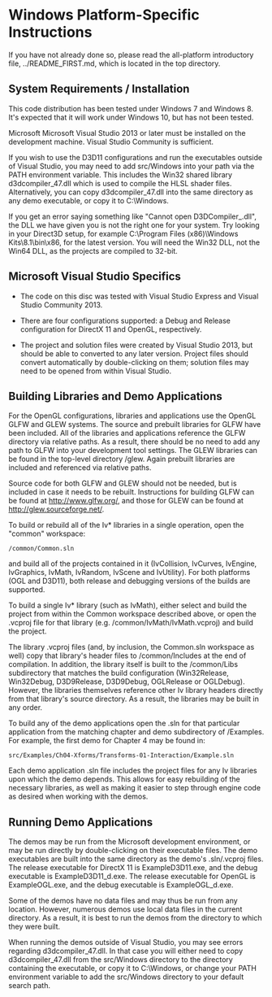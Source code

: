 Windows Platform-Specific Instructions
======================================

If you have not already done so, please read the all-platform introductory file, ../README_FIRST.md, which is located in the top directory.

System Requirements / Installation
----------------------------------

This code distribution has been tested under Windows 7 and Windows 8. It's expected that it will work under Windows 10, but has not been tested.

Microsoft Microsoft Visual Studio 2013 or later must be installed on the development machine. Visual Studio Community is sufficient.

If you wish to use the D3D11 configurations and run the executables outside of Visual Studio, you may need to add src/Windows into your path via the PATH environment variable. This includes the Win32 shared library d3dcompiler_47.dll which is used to compile the HLSL shader files. Alternatively, you can copy d3dcompiler_47.dll into the same directory as any demo executable, or copy it to C:\Windows.

If you get an error saying something like "Cannot open D3DCompiler_<x>.dll", the DLL we have given you is not the right one for your system. Try looking in your Direct3D setup, for example C:\Program Files (x86)\Windows Kits\8.1\bin\x86, for the latest version. You will need the Win32 DLL, not the Win64 DLL, as the projects are compiled to 32-bit.

Microsoft Visual Studio Specifics
---------------------------------

* The code on this disc was tested with Visual Studio Express and Visual Studio Community 2013.

* There are four configurations supported: a Debug and Release configuration for DirectX 11 and OpenGL, respectively.  

* The project and solution files were created by Visual Studio 2013, but should be able to converted to any later version.  Project files should convert automatically by double-clicking on them; solution files may need to be opened from within Visual Studio.

Building Libraries and Demo Applications
----------------------------------------

For the OpenGL configurations, libraries and applications use the OpenGL GLFW and GLEW systems.  The source and prebuilt libraries for GLFW have been included.  All of the libraries and applications reference the GLFW directory via relative paths.  As a result, there should be no need to add any path to GLFW into your development tool settings. The GLEW libraries can be found in the top-level directory /glew.  Again prebuilt libraries are included and referenced via relative paths.

Source code for both GLFW and GLEW should not be needed, but is included in case it needs to be rebuilt. Instructions for building GLFW can be found at http://www.glfw.org/, and those for GLEW can be found at http://glew.sourceforge.net/.

To build or rebuild all of the Iv* libraries in a single operation, open the "common" workspace:

    /common/Common.sln

and build all of the projects contained in it (IvCollision, IvCurves, IvEngine, IvGraphics, IvMath, IvRandom, IvScene and IvUtility).  For both platforms (OGL and D3D11), both release and debugging versions of the builds are supported.

To build a single Iv* library (such as IvMath), either select and build the project from within the Common workspace described above, or open the .vcproj file for that library (e.g. /common/IvMath/IvMath.vcproj) and build the project. 

The library .vcproj files (and, by inclusion, the Common.sln workspace as well) copy that library's header files to /common/Includes at the end of compilation.  In addition, the library itself is built to the /common/Libs subdirectory that matches the build configuration (Win32Release, Win32Debug, D3D9Release, D3D9Debug, OGLRelease or OGLDebug).  However, the libraries themselves reference other Iv library headers directly from that library's source directory.  As a result, the libraries may be built in any order.

To build any of the demo applications open the .sln for that particular application from the matching chapter and demo subdirectory of /Examples.  For example, the first demo for Chapter 4 may be found in:

    src/Examples/Ch04-Xforms/Transforms-01-Interaction/Example.sln

Each demo application .sln file includes the project files for any Iv libraries upon which the demo depends.  This allows for easy rebuilding of the necessary libraries, as well as making it easier to step through engine code as desired when working with the demos.

Running Demo Applications
-------------------------

The demos may be run from the Microsoft development environment, or may be run directly by double-clicking on their executable files.  The demo executables are built into the same directory as the demo's .sln/.vcproj files.  The release executable for DirectX 11 is ExampleD3D11.exe, and the debug executable is ExampleD3D11_d.exe.  The release executable for OpenGL is ExampleOGL.exe, and the debug executable is ExampleOGL_d.exe.

Some of the demos have no data files and may thus be run from any location.  However, numerous demos use local data files in the current directory.  As a result, it is best to run the demos from the directory to which they were built.

When running the demos outside of Visual Studio, you may see errors regarding d3dcompiler_47.dll. In that case you will either need to copy d3dcompiler_47.dll from the src/Windows directory to the directory containing the executable, or copy it to C:\Windows, or change your PATH environment variable to add the src/Windows directory to your default search path.

